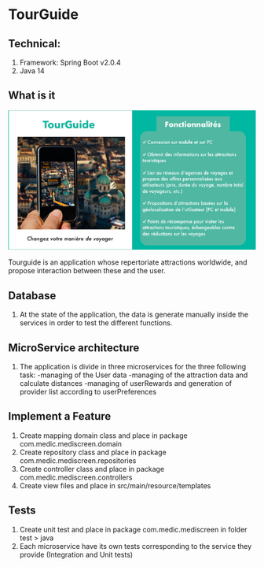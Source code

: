 # TourGuide
## Technical:

1. Framework: Spring Boot v2.0.4
2. Java 14

## What is it
![alt text](https://raw.githubusercontent.com/Kerbetth/OCR-08/feature/src/main/resources/tourguide_flyer.png "Presentation")

Tourguide is an application whose repertoriate attractions worldwide, and propose interaction between these and the user.
## Database
1. At the state of the application, the data is generate manually inside the services in order to test the different functions.

## MicroService architecture
1. The application is divide in three microservices for the three following task:
-managing of the User data
-managing of the attraction data and calculate distances
-managing of userRewards and generation of provider list according to userPreferences

## Implement a Feature
1. Create mapping domain class and place in package com.medic.mediscreen.domain
2. Create repository class and place in package com.medic.mediscreen.repositories
3. Create controller class and place in package com.medic.mediscreen.controllers
4. Create view files and place in src/main/resource/templates

## Tests
1. Create unit test and place in package com.medic.mediscreen in folder test > java
2. Each microservice have its own tests corresponding to the service they provide (Integration and Unit tests)
